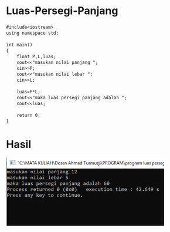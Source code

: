 # Luas-Persegi-Panjang

    #include<iostream>
    using namespace std;

    int main()
    {
        float P,L,luas;
        cout<<"masukan nilai panjang ";
        cin>>P;
        cout<<"masukan nilai lebar ";
        cin>>L;

        luas=P*L;
        cout<<"maka luas persegi panjang adalah ";
        cout<<luas;

        return 0;
    }
   # Hasil
   ![img](https://raw.githubusercontent.com/AminPriadi/Luas-Persegi-Panjang/master/luas%20persegi%20panjang.png)
